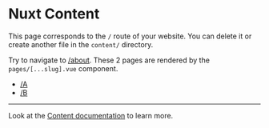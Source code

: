 # Nuxt Content

This page corresponds to the `/` route of your website. You can delete it or create another file in the `content/` directory.

Try to navigate to [/about](/about). These 2 pages are rendered by the `pages/[...slug].vue` component.

* [/A](/posts/2022-01-01-a)
* [/B](/posts/2022-02-01-b)

---

Look at the [Content documentation](https://content.nuxtjs.org/) to learn more.
